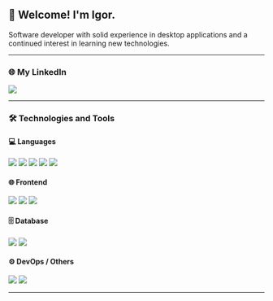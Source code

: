 ## 👋 Welcome! I'm Igor.

Software developer with solid experience in desktop applications and a continued interest in learning new technologies.

---

### 🌐 My LinkedIn

<p align="left">
  <a href="https://www.linkedin.com/in/igor-queirantes/" target="_blank">
    <img src="https://img.shields.io/badge/LinkedIn-0077B5?style=for-the-badge&logo=linkedin&logoColor=white"/>
  </a>
</p>

---

### 🛠️ Technologies and Tools

#### 💻 Languages
<p align="left">
  <img src="https://img.shields.io/badge/Go-00ADD8?style=for-the-badge&logo=go&logoColor=white"/>
  <img src="https://img.shields.io/badge/TypeScript-3178C6?style=for-the-badge&logo=typescript&logoColor=white"/>
  <img src="https://img.shields.io/badge/JavaScript-323330?style=for-the-badge&logo=javascript&logoColor=F7DF1E"/>
  <img src="https://img.shields.io/badge/php-5A6CB5?style=for-the-badge&logo=php&logoColor=white"/>
  <img src="https://img.shields.io/badge/Delphi-B80000?style=for-the-badge&logo=Delphi&logoColor=white"/>
</p>

#### 🌐 Frontend
<p align="left">
  <img src="https://img.shields.io/badge/HTML5-E34F26?style=for-the-badge&logo=html5&logoColor=white"/>
  <img src="https://img.shields.io/badge/CSS3-1572B6?style=for-the-badge&logo=css3&logoColor=white"/>
  <img src="https://img.shields.io/badge/Next.js-000000?style=for-the-badge&logo=nextdotjs&logoColor=white"/>

</p>

#### 🗄️ Database
<p align="left">
  <img src="https://img.shields.io/badge/PostgreSQL-4169E1?style=for-the-badge&logo=postgresql&logoColor=white"/>
  <img src="https://img.shields.io/badge/Oracle-F11200?style=for-the-badge&logo=Oracle&logoColor=white"/>
</p>

#### ⚙️ DevOps / Others
<p align="left">
  <img src="https://img.shields.io/badge/Docker-2496ED?style=for-the-badge&logo=docker&logoColor=white"/>
  <img src="https://img.shields.io/badge/Linux-3A9EB6?style=for-the-badge&logo=Linux&logoColor=white"/>
</p>

---
